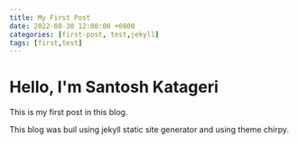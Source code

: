 ```yaml
---
title: My First Post
date: 2022-08-30 12:00:00 +0800
categories: [first-post, test,jekyll]
tags: [first,test]
---
```


# Hello, I'm Santosh Katageri

This is my first post in this blog.

This blog was buil using jekyll static site generator and using theme chirpy.

